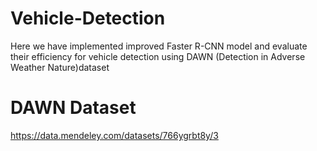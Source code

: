 # Vehicle-Detection
Here we have implemented improved Faster R-CNN model and evaluate their efficiency for vehicle detection using DAWN (Detection in Adverse Weather Nature)dataset
# DAWN Dataset
https://data.mendeley.com/datasets/766ygrbt8y/3

